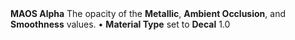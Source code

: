 <tr>
<td><strong>MAOS Alpha</strong></td>
<td>The opacity of the <strong>Metallic</strong>, <strong>Ambient Occlusion</strong>, and <strong>Smoothness</strong> values.</td>
<td>&#8226; <strong>Material Type</strong> set to <strong>Decal</strong></td>
<td>1.0</td>
</tr>
